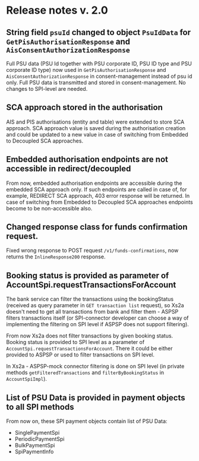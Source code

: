 # Release notes v. 2.0

## String field `psuId` changed to object `PsuIdData` for `GetPisAuthorisationResponse` and `AisConsentAuthorizationResponse`      

Full PSU data (PSU Id together with PSU corporate ID, PSU ID type and PSU corporate ID type) now used in `GetPisAuthorisationResponse` and `AisConsentAuthorizationResponse`
in consent-management instead of psu id only. Full PSU data is transmitted and stored in consent-management. No changes to SPI-level are needed.

## SCA approach stored in the authorisation

AIS and PIS authorisations (entity and table) were extended to store SCA approach. 
SCA approach value is saved during the authorisation creation and could be updated to a new value in case of switching from Embedded to Decoupled SCA approaches.

## Embedded authorisation endpoints are not accessible in redirect/decoupled

From now, embedded authorisation endpoints are accessible during the embedded SCA approach only.
If such endpoints are called in case of, for example, REDIRECT SCA approach, 403 error response will be returned.
In case of switching from Embedded to Decoupled SCA approaches endpoints become to be non-accessible also.

## Changed response class for funds confirmation request.

Fixed wrong response to POST request `/v1/funds-confirmations`, now returns the `InlineResponse200` response.

## Booking status is provided as parameter of AccountSpi.requestTransactionsForAccount

The bank service can filter the transactions using the bookingStatus (received as query parameter in `GET transaction list` request),
so Xs2a doesn't need to get all transactions from bank and filter them - ASPSP filters transactions itself (or SPI-connector developer can
choose a way of implementing the filtering on SPI level if ASPSP does not support filtering).

From now Xs2a does not filter transactions by given booking status. Booking status is provided to SPI level as a parameter of 
`AccountSpi.requestTransactionsForAccount`. There it could be either provided to ASPSP or used to filter transactions on SPI level.

In Xs2a - ASPSP-mock connector filtering is done on SPI level (in private methods `getFilteredTransactions` and
`filterByBookingStatus` in `AccountSpiImpl`).

## List of PSU Data is provided in payment objects to all SPI methods

From now on, these SPI payment objects contain list of PSU Data:
 - SinglePaymentSpi
 - PeriodicPaymentSpi
 - BulkPaymentSpi
 - SpiPaymentInfo
